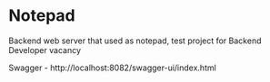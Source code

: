 # Notepad
Backend web server that used as notepad, test project for Backend Developer vacancy

Swagger - http://localhost:8082/swagger-ui/index.html